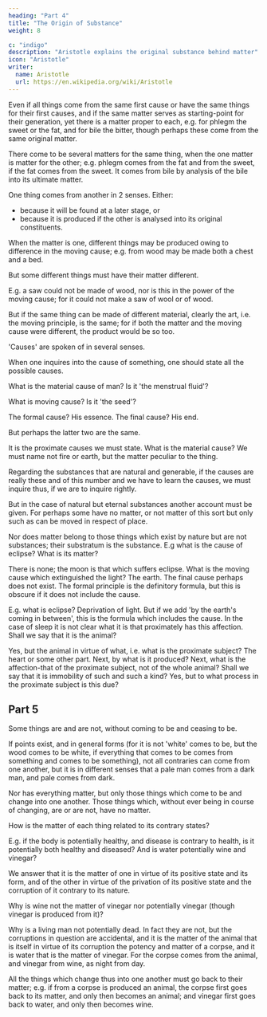 ```yaml
---
heading: "Part 4"
title: "The Origin of Substance"
weight: 8

c: "indigo"
description: "Aristotle explains the original substance behind matter"
icon: "Aristotle"
writer:
  name: Aristotle 
  url: https://en.wikipedia.org/wiki/Aristotle
---
```



<!-- "Regarding material substance we must not forget that  -->

Even if all things come from the same first cause or have the same things for their first causes, and if the same matter serves as starting-point for their generation, yet there is a matter proper to each, e.g. for phlegm the sweet or the fat, and for bile the bitter, though perhaps these come from the same original matter. 

There come to be several matters for the same thing, when the one matter is matter for the other; e.g. phlegm comes from the fat and from the sweet, if the fat comes from the sweet. It comes from bile by analysis of the bile into its ultimate matter. 

One thing comes from another in 2 senses. Either:
- because it will be found at a later stage, or
- because it is produced if the other is analysed into its original constituents. 

When the matter is one, different things may be produced owing to difference in the moving cause; e.g. from wood may be made both a chest and a bed. 

But some different things must have their matter different.

E.g. a saw could not be made of wood, nor is this in the power of the moving cause; for it could not make a saw of wool or of wood.

But if the same thing can be made of different material, clearly the art, i.e. the moving principle, is the same; for if both the matter and the moving cause were different, the product would be so too.

'Causes' are spoken of in several senses.

When one inquires into the cause of something, one should state all the possible causes. 

What is the material cause of man? Is it 'the menstrual fluid'? 

What is moving cause? Is it 'the seed'? 

The formal cause? His essence. The final cause? His end. 

But perhaps the latter two are the same.

It is the proximate causes we must state. What is the material cause? We must name not fire or earth, but the matter peculiar to the thing.


Regarding the substances that are natural and generable, if the causes are really these and of this number and we have to learn the causes, we must inquire thus, if we are to inquire rightly. 

But in the case of natural but eternal substances another account must be given. For perhaps some have no matter, or not matter of this sort but only such as can be moved in respect of place. 

Nor does matter belong to those things which exist by nature but are not substances; their substratum is the substance. E.g what is the cause of eclipse? What is its matter?

There is none; the moon is that which suffers eclipse. What is the moving cause which extinguished the light? The earth. The final cause perhaps does not exist. The formal principle is the definitory formula, but this is obscure if it does not include the cause. 

E.g. what is eclipse? Deprivation of light. But if we add 'by the earth's coming in between', this is the formula which includes the cause. In the case of sleep it is not clear what it is that proximately has this affection. Shall we say that it is the animal? 

Yes, but the animal in virtue of what, i.e. what is the proximate subject? The heart or some other part. Next, by what is it produced? Next, what is the affection-that of the proximate subject, not of the whole animal? Shall we say that it is immobility of such and such a kind? Yes, but to what process in the proximate subject is this due?


## Part 5

Some things are and are not, without coming to be and ceasing to be. 

If points exist, and in general forms (for it is not 'white' comes to be, but the wood comes to be white, if everything that comes to be comes from something and comes to be something), not all contraries can come from one another, but it is in different senses that a pale man comes from a dark man, and pale comes from dark. 

Nor has everything matter, but only those things which come to be and change into one another. Those things which, without ever being in course of changing, are or are not, have no matter.

How is the matter of each thing related to its contrary states?

E.g. if the body is potentially healthy, and disease is contrary to health, is it potentially both healthy and diseased? And is water potentially wine and vinegar? 

We answer that it is the matter of one in virtue of its positive state and its form, and of the other in virtue of the privation of its positive state and the corruption of it contrary to its nature. 

Why is wine not the matter of vinegar nor potentially vinegar (though vinegar is produced from it)? 

Why is a living man not potentially dead. In fact they are not, but the corruptions in question are accidental, and it is the matter of the animal that is itself in virtue of its corruption the potency and matter of a corpse, and it is water that is the matter of vinegar. For the corpse comes from the animal, and vinegar from wine, as night from day. 

All the things which change thus into one another must go back to their matter; e.g. if from a corpse is produced an animal, the corpse first goes back to its matter, and only then becomes an animal; and vinegar first goes back to water, and only then becomes wine.
